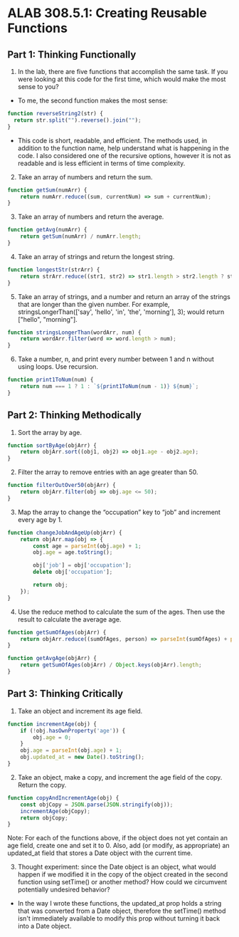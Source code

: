 # ALAB 308.5.1: Creating Reusable Functions

## Part 1: Thinking Functionally
1. In the lab, there are five functions that accomplish the same task. If you were looking at this code for the first time, which would make the most sense to you?
- To me, the second function makes the most sense: 
```javascript
function reverseString2(str) {
  return str.split("").reverse().join("");
}
```

- This code is short, readable, and efficient. The methods used, in addition to the function name, help understand what is happening in the code. I also considered one of the recursive options, however it is not as readable and is less efficient in terms of time complexity. 

2. Take an array of numbers and return the sum.
```javascript
function getSum(numArr) {
    return numArr.reduce((sum, currentNum) => sum + currentNum);
}
```
3. Take an array of numbers and return the average.
```javascript
function getAvg(numArr) {
    return getSum(numArr) / numArr.length;
}
```
4. Take an array of strings and return the longest string.
```javascript
function longestStr(strArr) {
    return strArr.reduce((str1, str2) => str1.length > str2.length ? str1 : str2);
}
```
5. Take an array of strings, and a number and return an array of the strings that are longer than the given number. For example, stringsLongerThan(['say', 'hello', 'in', 'the', 'morning'], 3); would return ["hello", "morning"].
```javascript
function stringsLongerThan(wordArr, num) {
    return wordArr.filter(word => word.length > num);
}
```
6. Take a number, n, and print every number between 1 and n without using loops. Use recursion.
```javascript
function print1ToNum(num) {
    return num === 1 ? 1 : `${print1ToNum(num - 1)} ${num}`;
}
```

## Part 2: Thinking Methodically
1. Sort the array by age.
```javascript
function sortByAge(objArr) {
    return objArr.sort((obj1, obj2) => obj1.age - obj2.age);
}
```
2. Filter the array to remove entries with an age greater than 50.
```javascript
function filterOutOver50(objArr) {
    return objArr.filter(obj => obj.age <= 50);
}
```
3. Map the array to change the “occupation” key to “job” and increment every age by 1.
```javascript
function changeJobAndAgeUp(objArr) {
    return objArr.map(obj => {
        const age = parseInt(obj.age) + 1;
        obj.age = age.toString();

        obj['job'] = obj['occupation'];
        delete obj['occupation'];

        return obj;
    });
}
```
4. Use the reduce method to calculate the sum of the ages. Then use the result to calculate the average age.
```javascript
function getSumOfAges(objArr) {
    return objArr.reduce((sumOfAges, person) => parseInt(sumOfAges) + parseInt(person['age']), 0);
}

function getAvgAge(objArr) {
    return getSumOfAges(objArr) / Object.keys(objArr).length;
}
```

## Part 3: Thinking Critically
1. Take an object and increment its age field.
```javascript
function incrementAge(obj) {
    if (!obj.hasOwnProperty('age')) {
        obj.age = 0;
    }
    obj.age = parseInt(obj.age) + 1;
    obj.updated_at = new Date().toString();
}
```
2. Take an object, make a copy, and increment the age field of the copy. Return the copy.
```javascript
function copyAndIncrementAge(obj) {
    const objCopy = JSON.parse(JSON.stringify(obj));
    incrementAge(objCopy); 
    return objCopy;
}
```

Note: For each of the functions above, if the object does not yet contain an age field, create one and set it to 0. Also, add (or modify, as appropriate) an updated_at field that stores a Date object with the current time.

3. Thought experiment: since the Date object is an object, what would happen if we modified it in the copy of the object created in the second function using setTime() or another method? How could we circumvent potentially undesired behavior?
- In the way I wrote these functions, the updated_at prop holds a string that was converted from a Date object, therefore the setTime() method isn't immediately available to modify this prop without turning it back into a Date object.
